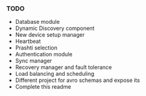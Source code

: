 ### TODO
* Database module
* Dynamic Discovery component
* New device setup manager
* Heartbeat
* Prashti selection
* Authentication module
* Sync manager
* Recovery manager and fault tolerance
* Load balancing and scheduling
* Different project for avro schemas and expose its
* Complete this readme